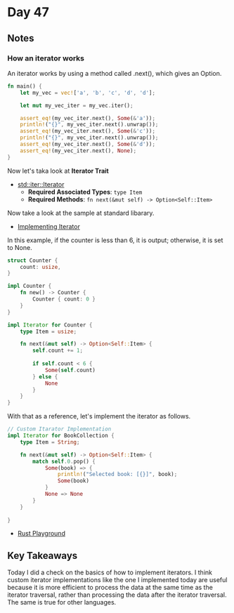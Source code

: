 # Day 47

## Notes

### How an iterator works

An iterator works by using a method called .next(), which gives an Option.

```rust
fn main() {
    let my_vec = vec!['a', 'b', 'c', 'd', 'd'];

    let mut my_vec_iter = my_vec.iter();

    assert_eq!(my_vec_iter.next(), Some(&'a'));
    println!("{}", my_vec_iter.next().unwrap());
    assert_eq!(my_vec_iter.next(), Some(&'c'));
    println!("{}", my_vec_iter.next().unwrap());
    assert_eq!(my_vec_iter.next(), Some(&'d'));
    assert_eq!(my_vec_iter.next(), None);
}
```

Now let's taka look at **Iterator Trait**

- [std::iter::Iterator](https://doc.rust-lang.org/std/iter/trait.Iterator.html)
  - **Required Associated Types**: `type Item`
  - **Required Methods**: `fn next(&mut self) -> Option<Self::Item>`

Now take a look at the sample at standard libarary.

- [Implementing Iterator](https://doc.rust-lang.org/std/iter/index.html#implementing-iterator)

In this example, if the counter is less than 6, it is output; otherwise, it is set to None.

```rust
struct Counter {
    count: usize,
}

impl Counter {
    fn new() -> Counter {
        Counter { count: 0 }
    }
}

impl Iterator for Counter {
    type Item = usize;

    fn next(&mut self) -> Option<Self::Item> {
        self.count += 1;
        
        if self.count < 6 {
            Some(self.count)
        } else {
            None
        }
    }
}
```

With that as a reference, let's implement the iterator as follows.

```rust
// Custom Itarator Implementation
impl Iterator for BookCollection {
    type Item = String;

    fn next(&mut self) -> Option<Self::Item> {
        match self.0.pop() {
            Some(book) => {
                println!("Selected book: [{}]", book);
                Some(book)
            }
            None => None
        }
    }
    
}
```

- [Rust Playground](https://play.rust-lang.org/?version=stable&mode=debug&edition=2021&gist=4e21e6133b9219b837cd1888a076ed13)

## Key Takeaways

Today I did a check on the basics of how to implement iterators.
I think custom iterator implementations like the one I implemented today are useful because it is more efficient to process the data at the same time as the iterator traversal, rather than processing the data after the iterator traversal.
The same is true for other languages.
